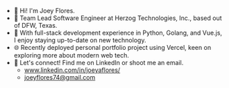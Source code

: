 - 👋 Hi! I'm Joey Flores.
- 💼 Team Lead Software Engineer at Herzog Technologies, Inc., based out of DFW, Texas.
- 🚀 With full-stack development experience in Python, Golang, and Vue.js, I enjoy staying up-to-date on new technology.
- 🌐 Recently deployed personal portfolio project using Vercel, keen on exploring more about modern web tech.
- 🔗 Let's connect! Find me on LinkedIn or shoot me an email.
  - www.linkedin.com/in/joeyaflores/
  - joeyflores74@gmail.com
